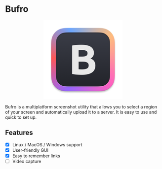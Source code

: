 # Bufro

<p align="center">
    <img alt="Bufro logo" src="client/assets/app_icon.png" width="256" height="256">
</p>

Bufro is a multiplatform screenshot utility that allows you to select a region of your screen and automatically upload it to a server. It is easy to use and quick to set up.

## Features

- [x] Linux / MacOS / Windows support
- [x] User-friendly GUI
- [x] Easy to remember links
- [ ] Video capture
